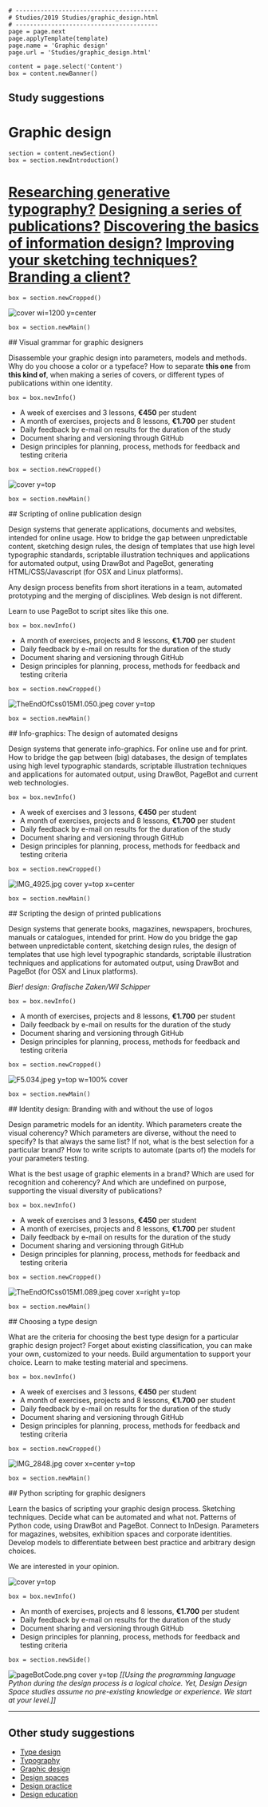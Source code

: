 ~~~
# ----------------------------------------
# Studies/2019 Studies/graphic_design.html
# ----------------------------------------
page = page.next
page.applyTemplate(template)  
page.name = 'Graphic design'
page.url = 'Studies/graphic_design.html'

content = page.select('Content')
box = content.newBanner()
~~~
## Study suggestions
# Graphic design 
~~~
section = content.newSection()
box = section.newIntroduction()
~~~

# [Researching generative typography?](studies-typography.html#learn-how-to-use-type-and-typography-online) [Designing a series of publications?](studies-design_spaces.html#creating-an-identity) [Discovering the basics of information design?](studies-graphic_design.html#info-graphics-the-design-of-automated-designs) [Improving your sketching techniques?](studies-design_practice.html#sketching-techniques) [Branding a client?](studies-graphic_design.html#identity-design)

~~~
box = section.newCropped()
~~~

![cover wi=1200 y=center](images/BK-Graphic-Design.png)

~~~
box = section.newMain()
~~~
<a name="visual-grammar-for-graphic-designers"/>
## Visual grammar for graphic designers

Disassemble your graphic design into parameters, models and methods. Why do you choose a color or a typeface? How to separate **this one** from **this kind of**, when making a series of covers, or different types of publications within one identity.

~~~
box = box.newInfo()
~~~

* A week of exercises and 3 lessons, **€450** per student
* A month of exercises, projects and 8 lessons, **€1.700** per student
* Daily feedback by e-mail on results for the duration of the study
* Document sharing and versioning through GitHub
* Design principles for planning, process, methods for feedback and testing criteria 

~~~
box = section.newCropped()
~~~

![cover y=top](images/IMG_E8891.jpg)

~~~
box = section.newMain()
~~~
<a name="scripting-of-online-publication-design"/>
## Scripting of online publication design
 
Design systems that generate applications, documents and websites, intended for online usage. How to bridge the gap between unpredictable content, sketching design rules, the design of templates that use high level typographic standards, scriptable illustration techniques and applications for automated output, using DrawBot and PageBot, generating HTML/CSS/Javascript (for OSX and Linux platforms).

Any design process benefits from short iterations in a team, automated prototyping and the merging of disciplines. Web design is not different.

Learn to use PageBot to script sites like this one.

~~~
box = box.newInfo()
~~~

* A month of exercises, projects and 8 lessons, **€1.700** per student
* Daily feedback by e-mail on results for the duration of the study
* Document sharing and versioning through GitHub
* Design principles for planning, process, methods for feedback and testing criteria 

~~~
box = section.newCropped()
~~~

![TheEndOfCss015M1.050.jpeg cover y=top](images/TheEndOfCss015M1.050.jpeg)

~~~
box = section.newMain()
~~~
<a name="info-graphics-the-design-of-automated-designs"/>
## Info-graphics: The design of automated designs

Design systems that generate info-graphics. For online use and for print. How to bridge the gap between (big) databases, the design of templates using high level typographic standards, scriptable illustration techniques and applications for automated output, using DrawBot, PageBot and current web technologies. 

~~~
box = box.newInfo()
~~~

* A week of exercises and 3 lessons, **€450** per student
* A month of exercises, projects and 8 lessons, **€1.700** per student
* Daily feedback by e-mail on results for the duration of the study
* Document sharing and versioning through GitHub
* Design principles for planning, process, methods for feedback and testing criteria 

~~~
box = section.newCropped()
~~~

![IMG_4925.jpg cover y=top x=center](images/IMG_4925.jpg)

~~~
box = section.newMain()
~~~
<a name="scripting-the-design-of-printed-publications"/>
## Scripting the design of printed publications

Design systems that generate books, magazines, newspapers, brochures, manuals or catalogues, intended for print. How do you bridge the gap between unpredictable content, sketching design rules, the design of templates that use high level typographic standards, scriptable illustration techniques and applications for automated output, using DrawBot and PageBot (for OSX and Linux platforms).

*Bier! design: Grafische Zaken/Wil Schipper*

~~~
box = box.newInfo()
~~~

* A month of exercises, projects and 8 lessons, **€1.700** per student
* Daily feedback by e-mail on results for the duration of the study
* Document sharing and versioning through GitHub
* Design principles for planning, process, methods for feedback and testing criteria 

~~~
box = section.newCropped()
~~~

![F5.034.jpeg y=top w=100% cover](images/bierCoverPages2_1.png)

~~~
box = section.newMain()
~~~
<a name="identity-design"/>
## Identity design: Branding with and without the use of logos

Design parametric models for an identity. Which parameters create the visual coherency? Which parameters are diverse, without the need to specify? Is that always the same list? If not, what is the best selection for a particular brand?
How to write scripts to automate (parts of) the models for your parameters testing.

What is the best usage of graphic elements in a brand? Which are used for recognition and coherency? And which are undefined on purpose, supporting the visual diversity of publications?

~~~
box = box.newInfo()
~~~

* A week of exercises and 3 lessons, **€450** per student
* A month of exercises, projects and 8 lessons, **€1.700** per student
* Daily feedback by e-mail on results for the duration of the study
* Document sharing and versioning through GitHub
* Design principles for planning, process, methods for feedback and testing criteria 

~~~
box = section.newCropped()
~~~

![TheEndOfCss015M1.089.jpeg cover x=right y=top](images/TheEndOfCss015M1.089.jpeg)

~~~
box = section.newMain()
~~~
<a name="choosing-a-type-design"/>
## Choosing a type design

What are the criteria for choosing the best type design for a particular graphic design project? Forget about existing classification, you can make your own, customized to your needs. Build argumentation to support your choice. Learn to make testing material and specimens. 

~~~
box = box.newInfo()
~~~

* A week of exercises and 3 lessons, **€450** per student
* A month of exercises, projects and 8 lessons, **€1.700** per student
* Daily feedback by e-mail on results for the duration of the study
* Document sharing and versioning through GitHub
* Design principles for planning, process, methods for feedback and testing criteria 

~~~
box = section.newCropped()
~~~

![IMG_2848.jpg cover x=center y=top](images/IMG_2848.jpg)

~~~
box = section.newMain()
~~~
<a name="python-scripting-for-graphic-designers"/>
## Python scripting for graphic designers

Learn the basics of scripting your graphic design process. Sketching techniques. Decide what can be automated and what not. Patterns of Python code, using DrawBot and PageBot. Connect to InDesign. Parameters for magazines, websites, exhibition spaces and corporate identities.  Develop models to differentiate between best practice and arbitrary design choices. 

We are interested in your opinion.

![cover y=top](images/PageBotSchema2.png)

~~~
box = box.newInfo()
~~~

* An month of exercises, projects and 8 lessons, **€1.700** per student
* Daily feedback by e-mail on results for the duration of the study
* Document sharing and versioning through GitHub
* Design principles for planning, process, methods for feedback and testing criteria 

~~~
box = section.newSide()
~~~

![pageBotCode.png cover y=top](images/pageBotCode.png)
*[[Using the programming language Python during the design process is a logical choice. Yet, Design Design Space studies assume no pre-existing knowledge or experience. We start at your level.]]*

---

## Other study suggestions

* [Type design](studies-type_design.html)
* [Typography](studies-typography.html)
* [Graphic design](studies-graphic_design.html)
* [Design spaces](studies-design_spaces.html)
* [Design practice](studies-design_practice.html)
* [Design education](studies-design_education.html)

